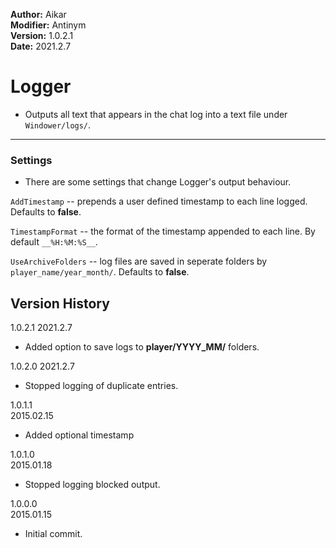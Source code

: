**Author:**  Aikar<br>
**Modifier:** Antinym<br>
**Version:**  1.0.2.1<br>
**Date:** 2021.2.7<br>

# Logger #

* Outputs all text that appears in the chat log into a text file under `Windower/logs/`.

---

### Settings ###   

* There are some settings that change Logger's output behaviour.

`AddTimestamp` -- prepends a user defined timestamp to each line logged. Defaults to __false__.  

`TimestampFormat` -- the format of the timestamp appended to each line. By default `__%H:%M:%S__`.   

`UseArchiveFolders` -- log files are saved in seperate folders by `player_name/year_month/`.  Defaults to __false__.


Version History
---------------
1.0.2.1
2021.2.7
* Added option to save logs to __player/YYYY_MM/__ folders.

1.0.2.0
2021.2.7
* Stopped logging of duplicate entries.

1.0.1.1  
2015.02.15  
* Added optional timestamp

1.0.1.0  
2015.01.18  
* Stopped logging blocked output.

1.0.0.0  
2015.01.15  
* Initial commit.